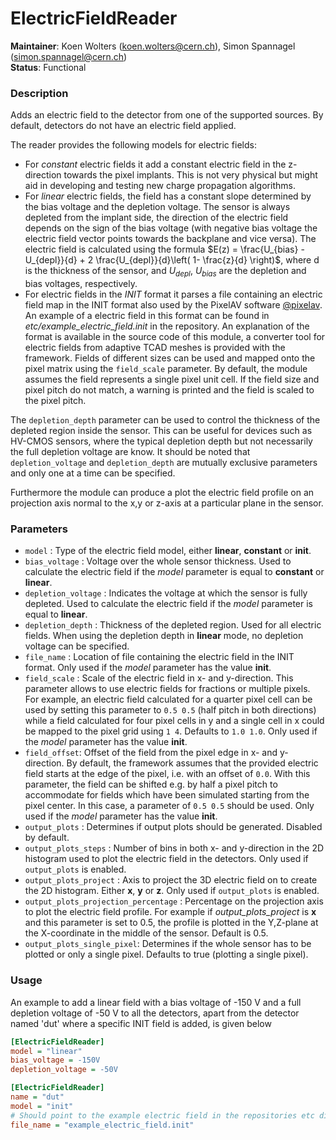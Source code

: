 # ElectricFieldReader
**Maintainer**: Koen Wolters (<koen.wolters@cern.ch>), Simon Spannagel (<simon.spannagel@cern.ch>)  
**Status**: Functional

### Description
Adds an electric field to the detector from one of the supported sources. By default, detectors do not have an electric field applied.

The reader provides the following models for electric fields:

* For *constant* electric fields it add a constant electric field in the z-direction towards the pixel implants. This is not very physical but might aid in developing and testing new charge propagation algorithms.
* For *linear* electric fields, the field has a constant slope determined by the bias voltage and the depletion voltage. The sensor is always depleted from the implant side, the direction of the electric field depends on the sign of the bias voltage (with negative bias voltage the electric field vector points towards the backplane and vice versa). The electric field is calculated using the formula $`E(z) = \frac{U_{bias} - U_{depl}}{d} + 2 \frac{U_{depl}}{d}\left( 1- \frac{z}{d} \right)`$, where d is the thickness of the sensor, and $`U_{depl}`$, $`U_{bias}`$ are the depletion and bias voltages, respectively.
* For electric fields in the *INIT* format it parses a file containing an electric field map in the INIT format also used by the PixelAV software [@pixelav]. An example of a electric field in this format can be found in *etc/example_electric_field.init* in the repository. An explanation of the format is available in the source code of this module, a converter tool for electric fields from adaptive TCAD meshes is provided with the framework. Fields of different sizes can be used and mapped onto the pixel matrix using the `field_scale` parameter. By default, the module assumes the field represents a single pixel unit cell. If the field size and pixel pitch do not match, a warning is printed and the field is scaled to the pixel pitch.

The `depletion_depth` parameter can be used to control the thickness of the depleted region inside the sensor.
This can be useful for devices such as HV-CMOS sensors, where the typical depletion depth but not necessarily the full depletion voltage are know.
It should be noted that `depletion_voltage` and `depletion_depth` are mutually exclusive parameters and only one at a time can be specified.

Furthermore the module can produce a plot the electric field profile on an projection axis normal to the x,y or z-axis at a particular plane in the sensor.

### Parameters
* `model` : Type of the electric field model, either **linear**, **constant** or **init**.
* `bias_voltage` : Voltage over the whole sensor thickness. Used to calculate the electric field if the *model* parameter is equal to **constant** or **linear**.
* `depletion_voltage` : Indicates the voltage at which the sensor is fully depleted. Used to calculate the electric field if the *model* parameter is equal to **linear**.
* `depletion_depth` : Thickness of the depleted region. Used for all electric fields. When using the depletion depth in **linear** mode, no depletion voltage can be specified.
* `file_name` : Location of file containing the electric field in the INIT format. Only used if the *model* parameter has the value **init**.
* `field_scale` : Scale of the electric field in x- and y-direction. This parameter allows to use electric fields for fractions or multiple pixels. For example, an electric field calculated for a quarter pixel cell can be used by setting this parameter to `0.5 0.5` (half pitch in both directions) while a field calculated for four pixel cells in y and a single cell in x could be mapped to the pixel grid using `1 4`. Defaults to `1.0 1.0`. Only used if the *model* parameter has the value **init**.
* `field_offset`: Offset of the field from the pixel edge in x- and y-direction. By default, the framework assumes that the provided electric field starts at the edge of the pixel, i.e. with an offset of `0.0`. With this parameter, the field can be shifted e.g. by half a pixel pitch to accommodate for fields which have been simulated starting from the pixel center. In this case, a parameter of `0.5 0.5` should be used. Only used if the *model* parameter has the value **init**.
* `output_plots` : Determines if output plots should be generated. Disabled by default.
* `output_plots_steps` : Number of bins in both x- and y-direction in the 2D histogram used to plot the electric field in the detectors. Only used if `output_plots` is enabled.
* `output_plots_project` : Axis to project the 3D electric field on to create the 2D histogram. Either **x**, **y** or **z**. Only used if `output_plots` is enabled.
* `output_plots_projection_percentage` : Percentage on the projection axis to plot the electric field profile. For example if *output_plots_project* is **x** and this parameter is set to 0.5, the profile is plotted in the Y,Z-plane at the X-coordinate in the middle of the sensor. Default is 0.5.
* `output_plots_single_pixel`: Determines if the whole sensor has to be plotted or only a single pixel. Defaults to true (plotting a single pixel).

### Usage
An example to add a linear field with a bias voltage of -150 V and a full depletion voltage of -50 V to all the detectors, apart from the detector named 'dut' where a specific INIT field is added, is given below

```ini
[ElectricFieldReader]
model = "linear"
bias_voltage = -150V
depletion_voltage = -50V

[ElectricFieldReader]
name = "dut"
model = "init"
# Should point to the example electric field in the repositories etc directory
file_name = "example_electric_field.init"
```

[@pixelav]: https://cds.cern.ch/record/687440
